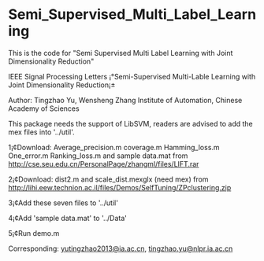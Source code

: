 # Semi_Supervised_Multi_Label_Learning

This is the code for "Semi Supervised Multi Label Learning with Joint Dimensionality Reduction"

IEEE Signal Processing Letters
¡°Semi-Supervised Multi-Lable Learning with Joint Dimensionality Reduction¡±


Author: Tingzhao Yu, Wensheng Zhang
Institute of Automation, Chinese Academy of Sciences


This package needs the support of LibSVM,
readers are advised to add the mex files into '../util'.

1¡¢Download:
Average_precision.m coverage.m Hamming_loss.m One_error.m Ranking_loss.m and sample data.mat
from http://cse.seu.edu.cn/PersonalPage/zhangml/files/LIFT.rar

2¡¢Download:
dist2.m and scale_dist.mexglx (need mex)
from http://lihi.eew.technion.ac.il/files/Demos/SelfTuning/ZPclustering.zip

3¡¢Add these seven files to '../util'

4¡¢Add 'sample data.mat' to '../Data'

5¡¢Run demo.m







Corresponding: yutingzhao2013@ia.ac.cn, tingzhao.yu@nlpr.ia.ac.cn
